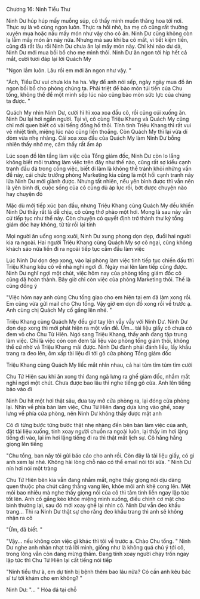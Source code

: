 




Chương 16: Ninh Tiểu Thư


Ninh Dư húp húp mấy muỗng súp, cô thấy mình muốn thăng hoa tới nơi. Thực sự là vô cùng ngon luôn. Thực ra hồi nhỏ, ba mẹ cô cũng rất thường xuyên mua hoặc nấu mấy món như vậy cho cô ăn. Ninh Dư cũng không còn lạ lẫm mấy món ăn này nữa. Nhưng mà sau khi ba cô mất, vì tiết kiệm tiền, cũng đã rất lâu rồi Ninh Dư chưa ăn lại mấy món này. Chỉ khi nào dư dả, Ninh Dư mới mua bồi bổ cho mẹ mình thôi. Ninh Dư ăn ngon tới híp hết cả mắt, cười tươi đáp lại lời Quách My

"Ngon lắm luôn. Lâu rồi em mới ăn ngon như vậy. "

"Ách, Tiểu Dư vui chưa kìa ha ha. Vậy để anh nói sếp, ngày ngày mua đồ ăn ngon bồi bổ cho phòng chúng ta. Phải triệt để bào món túi tiền của Chu tổng, không thể để một mình sếp lúc nào cũng bào mòn sức lực của chúng ta được. "

Quách My nhìn Ninh Dư, cười hì hì xoa xoa đầu cô, rồi cũng cúi xuống ăn. Ninh Dư lại hơi ngẩn người. Tại vì, cô cùng Triệu Khang và Quách My cũng chỉ mới quen biết có vài tiếng đồng hồ thôi. Tính tình Triệu Khang thì rất vui vẻ nhiệt tình, miệng lúc nào cũng liến thoắng. Còn Quách My thì lại vừa dí dỏm vừa nhẹ nhàng. Cái xoa xoa đầu của Quách My làm Ninh Dư bỗng nhiên thấy nhớ mẹ, cảm thấy rất ấm áp

Lúc soạn đồ lên tầng làm việc của Tổng giám đốc, Ninh Dư còn lo lắng không biết môi trường làm việc trên đây như thế nào, cũng rất sợ kiểu cạnh tranh đấu đá trong công việc, biết đi làm là không thể tránh khỏi những vấn đề này, cái chức trưởng phòng Marketing kia cũng là một hồi cạnh tranh nảy lửa Ninh Dư mới giành được. Nhưng tất nhiên, nếu yên bình được thì vẫn nên là yên bình đi, cuộc sống của cô cũng đủ áp lực rồi, bớt được chuyện nào hay chuyện đó

Mặc dù mới tiếp xúc ban đầu, nhưng Triệu Khang cùng Quách My đều khiến Ninh Dư thấy rất là dễ chịu, cô cũng thở phào một hơi. Mong là sau này vẫn cứ tiếp tục như thế này. Còn chuyện có quyết định trở thành thư ký tổng giám đốc hay không, từ từ rồi lại tính

Mọi người ăn uống xong xuôi, Ninh Dư xung phong dọn dẹp, đuổi hai người kia ra ngoài. Hai người Triệu Khang cùng Quách My sợ cô ngại, cũng không khách sáo nữa liền đi ra ngoài tiếp tục cắm đầu làm việc

Lúc Ninh Dư dọn dẹp xong, vào lại phòng làm việc tính tiếp tục chiến đấu thì Triệu Khang kêu cô về nhà nghỉ ngơi đi. Ngày mai lên làm tiếp cũng được. Ninh Dư nghĩ ngợi một chút, việc hôm nay của phòng tổng giám đốc cô cũng đã hoàn thành. Bây giờ chỉ còn việc của phòng Marketing thôi. Thế là cũng đồng ý

"Việc hôm nay anh cùng Chu tổng giao cho em hiện tại em đã làm xong rồi. Em cũng vừa gửi mail cho Chu tổng. Vậy giờ em dọn đồ xong rồi về trước ạ. Anh cùng chị Quách My cố gắng lên nhé. "

Triệu Khang cùng Quách My đều giơ tay lên vẫy vẫy với Ninh Dư. Ninh Dư dọn dẹp xong thì mới phát hiện ra một vấn đề. Ừm... tài liệu giấy cô chưa có đem vô cho Chu Tử Hiên. Ngó sang Triệu Khang, thấy anh đang tập trung làm việc. Chỉ là việc cỏn con đem tài liệu vào phòng tổng giám thôi, không thể cứ nhờ vả Triệu Khang mãi được. Ninh Dư đành phải đánh liều, lấy khẩu trang ra đeo lên, ôm xấp tài liệu đi tới gõ cửa phòng Tổng giám đốc

Triệu Khang cùng Quách My liếc mắt nhìn nhau, cả hai tủm tỉm tủm tỉm cười




Chu Tử Hiên sau khi ăn xong thì đang ngã lưng ra ghế giám đốc, nhắm mắt nghỉ ngơi một chút. Chưa được bao lâu thì nghe tiếng gõ cửa. Anh lên tiếng bảo vào đi

Ninh Dư hít một hơi thật sâu, đưa tay mở cửa phòng ra, lại đóng cửa phòng lại. Nhìn về phía bàn làm việc, Chu Tử Hiên đang dựa lưng vào ghế, xoay lưng về phía cửa phòng, nên Ninh Dư không thấy được mặt anh

Cô đi từng bước từng bước thật nhẹ nhàng đến bên bàn làm việc của anh, đặt tài liệu xuống, tính xoay người chuồn ra ngoài luôn, lại thấy im hơi lặng tiếng đi vào, lại im hơi lặng tiếng đi ra thì thật mất lịch sự. Cô hắng hắng giọng lên tiếng

"Chu tổng, ban nãy tôi gửi báo cáo cho anh rồi. Còn đây là tài liệu giấy, có gì anh xem lại nhé. Không hài lòng chỗ nào có thể email nói tôi sửa. " Ninh Dư nín hơi nói một tràng

Chu Tử Hiên bên kia vẫn đang nhắm mắt, nghe thấy giọng nói dịu dàng quen thuộc pha chút căng thẳng vang lên, khóe môi anh khẽ cong lên. Mệt mỏi bao nhiêu mà nghe thấy giọng nói của cô thì tâm tình liền ngay lập tức tốt lên. Anh cố gắng kéo khóe miệng mình xuống, điều chỉnh cơ mặt cho bình thường lại, sau đó mới xoay ghế lại nhìn cô. Ninh Dư vẫn đeo khẩu trang... Thì ra Ninh Dư thật sự cho rằng đeo khẩu trang thì anh sẽ không nhận ra cô

"Ừm, đã biết. "

"Vậy... nếu không còn việc gì khác thì tôi về trước ạ. Chào Chu tổng. " Ninh Dư nghe anh nhàn nhạt trả lời mình, giống như là không quá chú ý tới cô, trong lòng vẫn còn đang mừng thầm. Đang tính xoay người chạy trốn ngay lập tức thì Chu Tử Hiên lại cất tiếng nói tiếp

"Ninh tiểu thư à, em dự tính bị bệnh thêm bao lâu nữa? Có cần anh kêu bác sĩ tư tới khám cho em không? "

Ninh Dư: "... " Hóa đá tại chỗ




